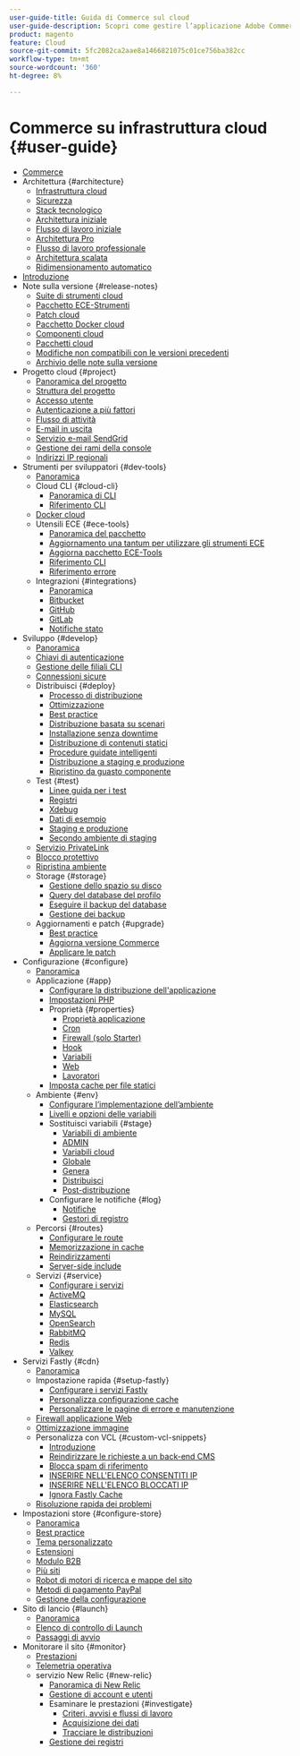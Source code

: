```yaml
---
user-guide-title: Guida di Commerce sul cloud
user-guide-description: Scopri come gestire l’applicazione Adobe Commerce sull’infrastruttura cloud.
product: magento
feature: Cloud
source-git-commit: 5fc2082ca2aae8a1466821075c01ce756ba382cc
workflow-type: tm+mt
source-wordcount: '360'
ht-degree: 8%

---
```



# Commerce su infrastruttura cloud {#user-guide}

+ [Commerce](overview.md)
+ Architettura {#architecture}
   + [Infrastruttura cloud](architecture/cloud-architecture.md)
   + [Sicurezza](architecture/security.md)
   + [Stack tecnologico](architecture/tech-stack.md)
   + [Architettura iniziale](architecture/starter-architecture.md)
   + [Flusso di lavoro iniziale](architecture/starter-develop-deploy-workflow.md)
   + [Architettura Pro](architecture/pro-architecture.md)
   + [Flusso di lavoro professionale](architecture/pro-develop-deploy-workflow.md)
   + [Architettura scalata](architecture/scaled-architecture.md)
   + [Ridimensionamento automatico](architecture/autoscaling.md)
+ [Introduzione](https://experienceleague.adobe.com/docs/commerce-on-cloud/start/overview.html?lang=it)
+ Note sulla versione {#release-notes}
   + [Suite di strumenti cloud](release-notes/cloud-tools-suite.md)
   + [Pacchetto ECE-Strumenti](release-notes/ece-tools-package.md)
   + [Patch cloud](release-notes/cloud-patches.md)
   + [Pacchetto Docker cloud](release-notes/cloud-docker.md)
   + [Componenti cloud](release-notes/cloud-components.md)
   + [Pacchetti cloud](release-notes/cloud-packages.md)
   + [Modifiche non compatibili con le versioni precedenti](release-notes/backward-incompatible-changes.md)
   + [Archivio delle note sulla versione](release-notes/cloud-release-archive.md)
+ Progetto cloud {#project}
   + [Panoramica del progetto](project/overview.md)
   + [Struttura del progetto](project/file-structure.md)
   + [Accesso utente](project/user-access.md)
   + [Autenticazione a più fattori](project/multi-factor-authentication.md)
   + [Flusso di attività](project/activity-stream.md)
   + [E-mail in uscita](project/outgoing-emails.md)
   + [Servizio e-mail SendGrid](project/sendgrid.md)
   + [Gestione dei rami della console](project/console-branches.md)
   + [Indirizzi IP regionali](project/regional-ip-addresses.md)
+ Strumenti per sviluppatori {#dev-tools}
   + [Panoramica](dev-tools/overview.md)
   + Cloud CLI {#cloud-cli}
      + [Panoramica di CLI](dev-tools/cloud-cli-overview.md)
      + [Riferimento CLI](dev-tools/cloud-cli-reference.md)
   + [Docker cloud](dev-tools/cloud-docker.md)
   + Utensili ECE {#ece-tools}
      + [Panoramica del pacchetto](dev-tools/package-overview.md)
      + [Aggiornamento una tantum per utilizzare gli strumenti ECE](dev-tools/install-package.md)
      + [Aggiorna pacchetto ECE-Tools](dev-tools/update-package.md)
      + [Riferimento CLI](dev-tools/ece-tools-cli-reference.md)
      + [Riferimento errore](dev-tools/error-reference.md)
   + Integrazioni {#integrations}
      + [Panoramica](integrations/overview.md)
      + [Bitbucket](integrations/bitbucket.md)
      + [GitHub](integrations/github.md)
      + [GitLab](integrations/gitlab.md)
      + [Notifiche stato](integrations/health-notifications.md)
+ Sviluppo {#develop}
   + [Panoramica](development/overview.md)
   + [Chiavi di autenticazione](development/authentication-keys.md)
   + [Gestione delle filiali CLI](development/cli-branches.md)
   + [Connessioni sicure](development/secure-connections.md)
   + Distribuisci {#deploy}
      + [Processo di distribuzione](deploy/process.md)
      + [Ottimizzazione](deploy/optimization.md)
      + [Best practice](deploy/best-practices.md)
      + [Distribuzione basata su scenari](deploy/scenario-based.md)
      + [Installazione senza downtime](deploy/reduce-downtime.md)
      + [Distribuzione di contenuti statici](deploy/static-content.md)
      + [Procedure guidate intelligenti](deploy/smart-wizards.md)
      + [Distribuzione a staging e produzione](deploy/staging-production.md)
      + [Ripristino da guasto componente](deploy/recover-failed-deployment.md)
   + Test {#test}
      + [Linee guida per i test](test/guidance.md)
      + [Registri](test/log-locations.md)
      + [Xdebug](test/debug.md)
      + [Dati di esempio](test/sample-data.md)
      + [Staging e produzione](test/staging-and-production.md)
      + [Secondo ambiente di staging](test/second-staging.md)
   + [Servizio PrivateLink](development/privatelink-service.md)
   + [Blocco protettivo](development/protective-block.md)
   + [Ripristina ambiente](development/restore-environment.md)
   + Storage {#storage}
      + [Gestione dello spazio su disco](storage/manage-disk-space.md)
      + [Query del database del profilo](storage/profile-database-queries.md)
      + [Eseguire il backup del database](storage/database-dump.md)
      + [Gestione dei backup](storage/snapshots.md)
   + Aggiornamenti e patch {#upgrade}
      + [Best practice](development/best-practices.md)
      + [Aggiorna versione Commerce](development/commerce-version.md)
      + [Applicare le patch](development/apply-patches.md)
+ Configurazione {#configure}
   + [Panoramica](environment/overview.md)
   + Applicazione {#app}
      + [Configurare la distribuzione dell&#39;applicazione](application/configure-app-yaml.md)
      + [Impostazioni PHP](application/php-settings.md)
      + Proprietà {#properties}
         + [Proprietà applicazione](application/properties.md)
         + [Cron](application/crons-property.md)
         + [Firewall (solo Starter)](application/firewall-property.md)
         + [Hook](application/hooks-property.md)
         + [Variabili](application/variables-property.md)
         + [Web](application/web-property.md)
         + [Lavoratori](application/workers-property.md)
      + [Imposta cache per file statici](application/set-cache.md)
   + Ambiente {#env}
      + [Configurare l’implementazione dell’ambiente](environment/configure-env-yaml.md)
      + [Livelli e opzioni delle variabili](environment/variable-levels.md)
      + Sostituisci variabili {#stage}
         + [Variabili di ambiente](environment/variables-intro.md)
         + [ADMIN](environment/variables-admin.md)
         + [Variabili cloud](environment/variables-cloud.md)
         + [Globale](environment/variables-global.md)
         + [Genera](environment/variables-build.md)
         + [Distribuisci](environment/variables-deploy.md)
         + [Post-distribuzione](environment/variables-post-deploy.md)
      + Configurare le notifiche {#log}
         + [Notifiche](environment/set-up-notifications.md)
         + [Gestori di registro](environment/log-handlers.md)
   + Percorsi {#routes}
      + [Configurare le route](routes/routes-yaml.md)
      + [Memorizzazione in cache](routes/caching.md)
      + [Reindirizzamenti](routes/redirects.md)
      + [Server-side include](routes/server-side-includes.md)
   + Servizi {#service}
      + [Configurare i servizi](services/services-yaml.md)
      + [ActiveMQ](services/activemq.md)
      + [Elasticsearch](services/elasticsearch.md)
      + [MySQL](services/mysql.md)
      + [OpenSearch](services/opensearch.md)
      + [RabbitMQ](services/rabbitmq.md)
      + [Redis](services/redis.md)
      + [Valkey](services/valkey.md)
+ Servizi Fastly {#cdn}
   + [Panoramica](cdn/fastly.md)
   + Impostazione rapida {#setup-fastly}
      + [Configurare i servizi Fastly](cdn/fastly-configuration.md)
      + [Personalizza configurazione cache](cdn/fastly-custom-cache-configuration.md)
      + [Personalizzare le pagine di errore e manutenzione](cdn/fastly-custom-response.md)
   + [Firewall applicazione Web](cdn/fastly-waf-service.md)
   + [Ottimizzazione immagine](cdn/fastly-image-optimization.md)
   + Personalizza con VCL {#custom-vcl-snippets}
      + [Introduzione](cdn/fastly-vcl-custom-snippets.md)
      + [Reindirizzare le richieste a un back-end CMS](cdn/fastly-vcl-wordpress.md)
      + [Blocca spam di riferimento](cdn/fastly-vcl-badreferer.md)
      + [INSERIRE NELL&#39;ELENCO CONSENTITI IP](cdn/fastly-vcl-allowlist.md)
      + [INSERIRE NELL&#39;ELENCO BLOCCATI IP](cdn/fastly-vcl-blocking.md)
      + [Ignora Fastly Cache](cdn/fastly-vcl-bypass-to-origin.md)
   + [Risoluzione rapida dei problemi](cdn/fastly-troubleshooting.md)
+ Impostazioni store {#configure-store}
   + [Panoramica](store/overview.md)
   + [Best practice](store/best-practices.md)
   + [Tema personalizzato](store/custom-theme.md)
   + [Estensioni](store/extensions.md)
   + [Modulo B2B](store/b2b-module.md)
   + [Più siti](store/multiple-sites.md)
   + [Robot di motori di ricerca e mappe del sito](store/robots-sitemap.md)
   + [Metodi di pagamento PayPal](store/paypal.md)
   + [Gestione della configurazione](store/store-settings.md)
+ Sito di lancio {#launch}
   + [Panoramica](launch/overview.md)
   + [Elenco di controllo di Launch](launch/checklist.md)
   + [Passaggi di avvio](launch/steps.md)
+ Monitorare il sito {#monitor}
   + [Prestazioni](monitor/performance.md)
   + [Telemetria operativa](monitor/operational-telemetry.md)
   + servizio New Relic {#new-relic}
      + [Panoramica di New Relic](monitor/new-relic-service.md)
      + [Gestione di account e utenti](monitor/account-management.md)
      + Esaminare le prestazioni {#investigate}
         + [Criteri, avvisi e flussi di lavoro](monitor/investigate-performance.md)
         + [Acquisizione dei dati](monitor/ingest-data.md)
         + [Tracciare le distribuzioni](monitor/track-deployments.md)
      + [Gestione dei registri](monitor/log-management.md)
